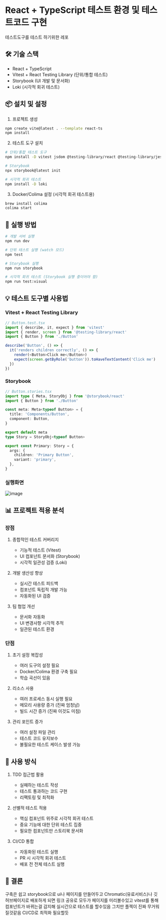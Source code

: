 # React + TypeScript 테스트 환경 및 테스트코드 구현

테스트도구를 테스트 하기위한 레포

## 🛠 기술 스택

- React + TypeScript
- Vitest + React Testing Library (단위/통합 테스트)
- Storybook (UI 개발 및 문서화)
- Loki (시각적 회귀 테스트)

## 📦 설치 및 설정

1. 프로젝트 생성
```bash
npm create vite@latest . --template react-ts
npm install
```

2. 테스트 도구 설치
```bash
# 단위/통합 테스트 도구
npm install -D vitest jsdom @testing-library/react @testing-library/jest-dom @testing-library/user-event @vitejs/plugin-react

# Storybook
npx storybook@latest init

# 시각적 회귀 테스트
npm install -D loki
```

3. Docker/Colima 설정 (시각적 회귀 테스트용)
```bash
brew install colima
colima start
```

## 🚀 실행 방법

```bash
# 개발 서버 실행
npm run dev

# 단위 테스트 실행 (watch 모드)
npm test

# Storybook 실행
npm run storybook

# 시각적 회귀 테스트 (Storybook 실행 중이어야 함)
npm run test:visual
```

## 💡 테스트 도구별 사용법

### Vitest + React Testing Library
```typescript
// Button.test.tsx
import { describe, it, expect } from 'vitest'
import { render, screen } from '@testing-library/react'
import { Button } from './Button'

describe('Button', () => {
  it('renders children correctly', () => {
    render(<Button>Click me</Button>)
    expect(screen.getByRole('button')).toHaveTextContent('Click me')
  })
})
```

### Storybook
```typescript
// Button.stories.tsx
import type { Meta, StoryObj } from '@storybook/react'
import { Button } from './Button'

const meta: Meta<typeof Button> = {
  title: 'Components/Button',
  component: Button,
}

export default meta
type Story = StoryObj<typeof Button>

export const Primary: Story = {
  args: {
    children: 'Primary Button',
    variant: 'primary',
  },
}
```

### 실행화면

![image](https://github.com/user-attachments/assets/864c77f0-d3a0-4347-9ba1-f80dd4b62440)


## 📊 프로젝트 적용 분석

### 장점

1. 종합적인 테스트 커버리지
   - 기능적 테스트 (Vitest)
   - UI 컴포넌트 문서화 (Storybook)
   - 시각적 일관성 검증 (Loki)

2. 개발 생산성 향상
   - 실시간 테스트 피드백
   - 컴포넌트 독립적 개발 가능
   - 자동화된 UI 검증

3. 팀 협업 개선
   - 문서화 자동화
   - UI 변경사항 시각적 추적
   - 일관된 테스트 환경

### 단점

1. 초기 설정 복잡성
   - 여러 도구의 설정 필요
   - Docker/Colima 환경 구축 필요
   - 학습 곡선이 있음

2. 리소스 사용
   - 여러 프로세스 동시 실행 필요
   - 메모리 사용량 증가 (진짜 엄청남)
   - 빌드 시간 증가 (진짜 이것도 미침)

3. 관리 포인트 증가
   - 여러 설정 파일 관리
   - 테스트 코드 유지보수
   - 불필요한 테스트 케이스 발생 가능

## 🎯 사용 방식

1. TDD 접근법 활용
   - 실패하는 테스트 작성
   - 테스트 통과하는 코드 구현
   - 리팩토링 및 최적화

2. 선별적 테스트 적용
   - 핵심 컴포넌트 위주로 시각적 회귀 테스트
   - 중요 기능에 대한 단위 테스트 집중
   - 필요한 컴포넌트만 스토리북 문서화

3. CI/CD 통합
   - 자동화된 테스트 실행
   - PR 시 시각적 회귀 테스트
   - 배포 전 전체 테스트 실행

## 🤔 결론

구축은 쉽고 storybook으로 ui나 페이지를 만들어두고 Chromatic(유료서비스)나 깃허브페이지로 배포하게 되면
링크 공유로 모두가 페이지를 미리볼수있고 vitest를 통해 컴포넌트가 바뀌는걸 감지해
실시간으로 테스트를 할수있음 그치만 플젝이 진짜 무거워질것같음 CI/CD로 최적화 필요할듯

